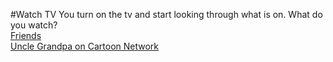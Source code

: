 #Watch TV
You turn on the tv and start looking through what is on. What do you watch?  
[Friends](/tvFriends.md)    
[Uncle Grandpa on Cartoon Network](/UncleGran.md)
